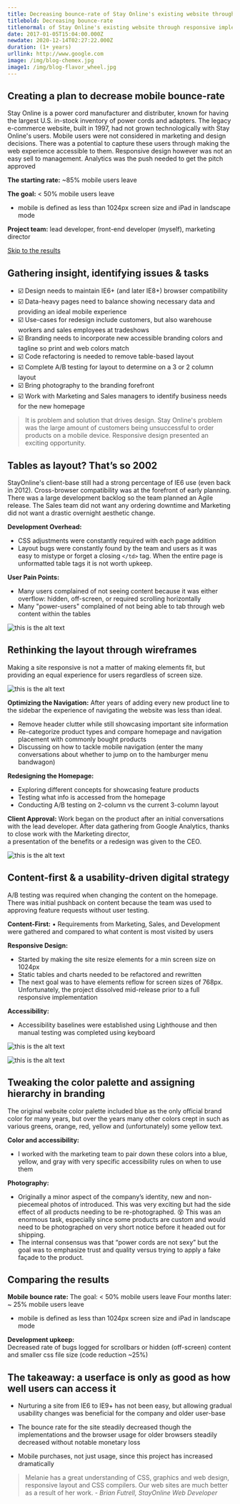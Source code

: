 ```yaml
---
title: Decreasing bounce-rate of Stay Online's existing website through responsive implementation & re-branding
titlebold: Decreasing bounce-rate
titlenormal: of Stay Online's existing website through responsive implementation & re-branding
date: 2017-01-05T15:04:00.000Z
newdate: 2020-12-14T02:27:22.000Z
duration: (1+ years)
urllink: http://www.google.com
image: /img/blog-chemex.jpg
image1: /img/blog-flavor_wheel.jpg
---
```


## Creating a plan to decrease mobile bounce-rate
Stay Online is a power cord manufacturer and distributer, known for having the largest U.S. in-stock inventory of power cords and adapters. The legacy e-commerce website, built in 1997, had not grown technologically with Stay Online's users. Mobile users were not considered in marketing and design decisions. There was a potential to capture these users through making the web experience accessible to them. Responsive design however was not an easy sell to management. Analytics was the push needed to get the pitch approved

**The starting rate:**  ~85% mobile users leave

**The goal:**  < 50% mobile users leave
* mobile is defined as less than 1024px screen size and iPad in landscape mode

**Project team:**  lead developer, front-end developer (myself), marketing director

[Skip to the results](post/brewing-chemex/#comparing-the-results)
       

## Gathering insight, identifying issues & tasks 

- ☑️ Design needs to maintain IE6+ (and later IE8+) browser compatibility
- ☑️ Data-heavy pages need to balance showing necessary data and providing an ideal mobile experience
- ☑️ Use-cases for redesign include customers, but also warehouse workers and sales employees at tradeshows
- ☑️ Branding needs to incorporate new accessible branding colors and tagline so print and web colors match
- ☑️ Code refactoring is needed to remove table-based layout
- ☑️ Complete A/B testing for layout to determine on a 3 or 2 column layout
- ☑️ Bring photography to the branding forefront
- ☑️ Work with Marketing and Sales managers to identify business needs for the new homepage 

> It is problem and solution that drives design. Stay Online's problem 
was the large amount of customers being unsuccessful to order 
products on a mobile device. Responsive design presented an 
exciting opportunity.

## Tables as layout? That’s so 2002
StayOnline's client-base still had a strong percentage of IE6 use (even back in 2012). Cross-browser compatibility was at the forefront of early planning. There was a large development backlog so the team planned an Agile release. The Sales team did not want any ordering downtime and Marketing did not want a drastic overnight aesthetic change. 

**Development Overhead:**
- CSS adjustments were constantly required with each page addition
- Layout bugs were constantly found by the team and users as it was easy to mistype or forget a closing `</td>` tag. When the entire page is unformatted table tags it is not worth upkeep. 

**User Pain Points:**
- Many users complained of not seeing content because it was either overflow: hidden, off-screen, or required scrolling horizontally
- Many "power-users" complained of not being able to tab through web content within the tables 

![this is the alt text](/img/blog-chemex.jpg "Title is optional")

## Rethinking the layout through wireframes 
Making a site responsive is not a matter of making elements fit, but providing an equal experience for users regardless of screen size. 

![this is the alt text](/img/blog-chemex.jpg "Title is optional")

**Optimizing the Navigation:**  After years of adding every new product line to the sidebar the experience of navigating 
the website was less than ideal.

- Remove header clutter while still showcasing important site information    
- Re-categorize product types and compare homepage and navigation placement with commonly bought products  
- Discussing on how to tackle mobile navigation (enter the many conversations about whether to jump on to the hamburger menu bandwagon)

**Redesigning the Homepage:**
- Exploring different concepts for showcasing feature products   
- Testing what info is accessed from the homepage
- Conducting A/B testing on 2-column vs the current 3-column layout 

**Client Approval:** 
Work began on the product after an initial conversations with the lead developer. After 
data gathering from Google Analytics, thanks to  close work with the Marketing director,  
a presentation of the benefits or a redesign was given to the CEO.

![this is the alt text](/img/blog-chemex.jpg "Title is optional")

## Content-first & a usability-driven digital strategy
A/B testing was required when changing the content on the homepage. 
There was initial pushback on content because the team was used to 
approving feature requests without user testing. 

**Content-First:**
▪    Requirements from Marketing, Sales, and Development were gathered and compared 
      to what content is most visited by users    

**Responsive Design:**  
- Started by making the site resize elements for a min screen size on 1024px   
- Static tables and charts needed to be refactored and rewritten
- The next goal was to have elements reflow for screen sizes of 768px. Unfortunately, the project dissolved mid-release prior to a full responsive implementation

**Accessibility:**  
- Accessibility baselines were established using Lighthouse and then manual testing was completed using keyboard  

![this is the alt text](/img/blog-chemex.jpg "Title is optional")

![this is the alt text](/img/blog-chemex.jpg "Title is optional")

## Tweaking the color palette and assigning hierarchy in branding
The original website color palette included blue as the only official brand color for many years, but over the years many other colors crept in such as various greens, orange, red, yellow and (unfortunately) some yellow text.

**Color and accessibility:**  
- I worked with the marketing team to pair down these colors into a blue, yellow, and gray with very specific accessibility rules on when to use them  
  
**Photography:**  
- Originally a minor aspect of the company’s identity, new and non-piecemeal photos of introduced. This was very exciting but had the side effect of all products needing to be re-photographed. 😵 This was an enormous task, especially since some products are custom and would need to be photographed on very short notice before it headed out for shipping. 
- The internal consensus was that “power cords are not sexy” but the goal was to emphasize trust and quality versus trying to apply a fake façade to the product. 

## Comparing the results
 
**Mobile bounce rate:** 
The goal: < 50% mobile users leave 
Four months later:  ~ 25% mobile users leave
* mobile is defined as less than 1024px screen size and iPad in landscape mode
 
**Development upkeep:**  
Decreased rate of bugs logged for scrollbars or hidden (off-screen) content
and smaller css file size (code reduction ~25%)

## The takeaway: a userface is only as good as how well users can access it 

- Nurturing a site from IE6 to IE9+ has not been easy, but allowing gradual 
usability changes was beneficial for the company and older user-base
  
- The bounce rate for the site steadily decreased though the implementations and the browser usage for older browsers steadily decreased without notable monetary loss 

- Mobile purchases, not just usage, since this project has increased dramatically

> Melanie has a great understanding of CSS, graphics and web design, responsive layout and CSS compilers.  Our web sites are much better as a result of her work. *- Brian Futrell, StayOnline Web Developer*